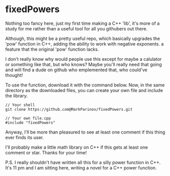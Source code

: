 # fixedPowers

Nothing too fancy here, just my first time making a C++ 'lib',
it's more of a study for me rather than a useful tool for all you githubers out there.

Although, this might be a pretty useful repo, which basically upgrades the 'pow' function in C++,
adding the ability to work with negative exponents. a feature that the original 'pow' function lacks.

I don't really know why would people use this except for maybe a calulator or something like that, but who knows?
Maybe you'll really need that going and will find a dude on github who emplemented that, who could've thought!

To use the function, download it with the command below. Now, in the same directory as the downloaded files, you can create your own file and include the library.

```
// Your shell
git clone https://github.com@MarkParinov/fixedPowers.git
```

```
// Your own file.cpp
#include "fixedPowers"
```

Anyway, I'll be more than pleasured to see at least one comment if this thing ever finds its user. 

I'll probably make a little math library on C++ if this gets at least one comment or star. Thanks for your time!

P.S. I really shouldn't have written all this for a silly power function in C++. It's 11 pm and I am sitting here,
writing a novel for a C++ power function.
